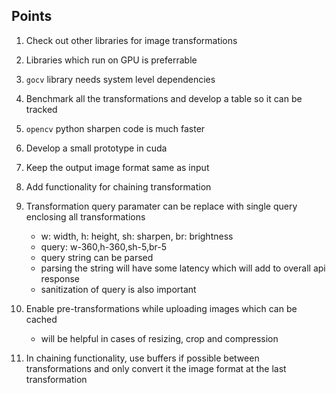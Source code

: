 ## Points

1. Check out other libraries for image transformations
1. Libraries which run on GPU is preferrable
1. `gocv` library needs system level dependencies
1. Benchmark all the transformations and develop a table so it can be tracked
1. `opencv` python sharpen code is much faster
1. Develop a small prototype in cuda
1. Keep the output image format same as input
1. Add functionality for chaining transformation
1. Transformation query paramater can be replace with single query enclosing all transformations

   - w: width, h: height, sh: sharpen, br: brightness
   - query: w-360,h-360,sh-5,br-5
   - query string can be parsed
   - parsing the string will have some latency which will add to overall api response
   - sanitization of query is also important

1. Enable pre-transformations while uploading images which can be cached
   - will be helpful in cases of resizing, crop and compression
1. In chaining functionality, use buffers if possible between transformations and only convert it the image format at the last transformation

